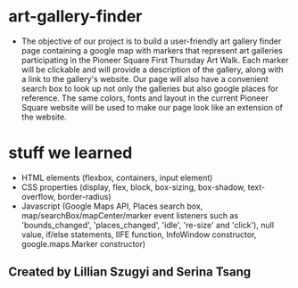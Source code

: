 # art-gallery-finder

- The objective of our project is to build a user-friendly art gallery finder page containing a google map with markers that represent art galleries participating in the Pioneer Square First Thursday Art Walk. Each marker will be clickable and will provide a description of the gallery, along with a link to the gallery's website. Our page will also have a convenient search box to look up not only the galleries but also google places for reference. The same colors, fonts and layout in the current Pioneer Square website will be used to make our page look like an extension of the website.

# stuff we learned

- HTML elements (flexbox, containers, input element)
- CSS properties (display, flex, block, box-sizing, box-shadow, text-overflow, border-radius)
- Javascript (Google Maps API, Places search box, map/searchBox/mapCenter/marker event listeners such as 'bounds_changed', 'places_changed', 'idle', 're-size' and 'click'), null value, if/else statements, IIFE function, InfoWindow constructor, google.maps.Marker constructor)


## Created by Lillian Szugyi and Serina Tsang

